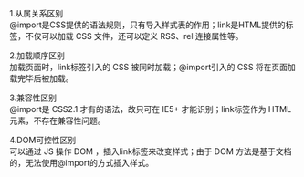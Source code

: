 1.从属关系区别  
@import是CSS提供的语法规则，只有导入样式表的作用；link是HTML提供的标签，不仅可以加载 CSS 文件，还可以定义 RSS、rel 连接属性等。 
 
2.加载顺序区别  
加载页面时，link标签引入的 CSS 被同时加载；@import引入的 CSS 将在页面加载完毕后被加载。  

3.兼容性区别  
@import是 CSS2.1 才有的语法，故只可在 IE5+ 才能识别；link标签作为 HTML 元素，不存在兼容性问题。

4.DOM可控性区别  
可以通过 JS 操作 DOM ，插入link标签来改变样式；由于 DOM 方法是基于文档的，无法使用@import的方式插入样式。  